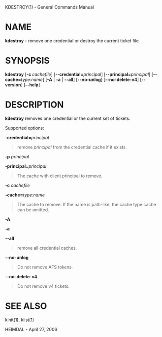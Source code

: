 KDESTROY(1) - General Commands Manual

# NAME

**kdestroy** - remove one credential or destroy the current ticket file

# SYNOPSIS

**kdestroy**
\[**-c**&nbsp;*cachefile*]
\[**--credential=**&zwnj;*principal*]
\[**--principal=**&zwnj;*principal*]
\[**--cache=**&zwnj;*type:name*]
\[**-A**&nbsp;|&nbsp;**-a**&nbsp;|&nbsp;**--all**]
\[**--no-unlog**]
\[**--no-delete-v4**]
\[**--version**]
\[**--help**]

# DESCRIPTION

**kdestroy**
removes one credential or the current set of tickets.

Supported options:

**-credential=**&zwnj;*principal*

> remove
> *principal*
> from the credential cache if it exists.

**-p** *principal*

**-principal=**&zwnj;*principal*

> The cache with client principal to remove.

**-c** *cachefile*

**-cache=**&zwnj;*type:name*

> The cache to remove. If the name is path-like, the cache type cache can be omitted.

**-A**

**-a**

**-&#45;all**

> remove all credential caches.

**-&#45;no-unlog**

> Do not remove AFS tokens.

**-&#45;no-delete-v4**

> Do not remove v4 tickets.

# SEE ALSO

kinit(1),
klist(1)

HEIMDAL - April 27, 2006
